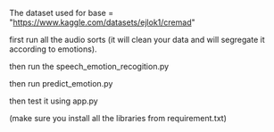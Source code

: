 The dataset used for base = "https://www.kaggle.com/datasets/ejlok1/cremad"

first run all the audio sorts (it will clean your data and will segregate it according to emotions).

then run the speech_emotion_recogition.py

then run predict_emotion.py

then test it using app.py

(make sure you install all the libraries from requirement.txt)
